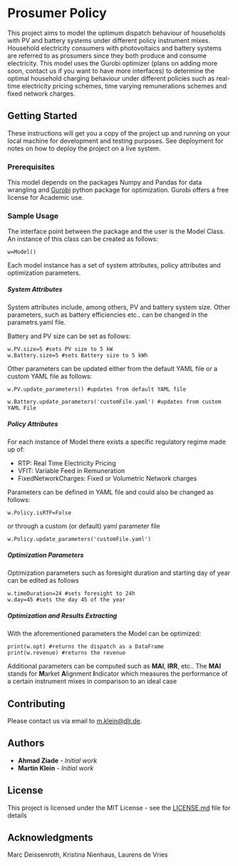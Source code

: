 # Prosumer Policy

This project aims to model the optimum dispatch behaviour of households with PV and battery systems under different policy instrument mixes. Household electricity consumers with photovoltaics and battery systems are referred to as prosumers since they both produce and consume electricity. This model uses the Gurobi optimizer (plans on adding more soon, contact us if you want to have more interfaces) to determine the optimal household charging behaviour under different policies such as real-time electricity pricing schemes, time varying remunerations schemes and fixed network charges.


## Getting Started

These instructions will get you a copy of the project up and running on your local machine for development and testing purposes. See deployment for notes on how to deploy the project on a live system.

### Prerequisites

This model depends on the packages Numpy and Pandas for data wrangling and [Gurobi](https://www.gurobi.com/documentation/8.0/quickstart_windows/py_python_interface) python package for optimization. Gurobi offers a free license for Academic use.  


### Sample Usage

The interface point between the package and the user is the Model Class. An instance of this class can be created as follows:

```
w=Model()
```
Each model instance has a set of system attributes, policy attributes and optimization parameters.
##### System Attributes
System attributes include, among others, PV and battery system size. Other parameters, such as battery efficiencies etc.. can be changed in the parametrs.yaml file. 

Battery and PV size can be set as follows:

```
w.PV.size=5 #sets PV size to 5 kW
w.Battery.size=5 #sets Battery size to 5 kWh
```
Other parameters can be updated either from the default YAML file or a custom YAML file as follows:

```
w.PV.update_parameters() #updates from default YAML file

w.Battery.update_parameters('customFile.yaml') #updates from custom YAML File
```
##### Policy Attributes  
For each instance of Model there exists a specific regulatory regime made up of:
* RTP: Real Time Electricity Pricing
* VFIT: Variable Feed in Remuneration
* FixedNetworkCharges: Fixed or Volumetric Network charges

Parameters can be defined in YAML file and could also be changed as follows:
```
w.Policy.isRTP=False
```
or through a custom (or default) yaml parameter file
```
w.Policy.update_parameters('customFile.yaml') 
``` 

##### Optimization Parameters
Optimization parameters such as foresight duration and starting day of year can be edited as follows

```
w.timeDuration=24 #sets foresight to 24h
w.day=45 #sets the day 45 of the year
 ```
 ##### Optimization and Results Extracting
With the aforementioned parameters the Model can be optimized:
```
print(w.opt) #returns the dispatch as a DataFrame 
print(w.revenue) #returns the revenue 
``` 
Additional parameters can be computed such as **MAI**, **IRR**, etc.. The **MAI** stands for **M**arket **A**lignment **I**ndicator which measures the performance of a certain instrument mixes in comparison to an ideal case  


 
## Contributing

Please contact us via email to m.klein@dlr.de.


## Authors

* **Ahmad Ziade** - *Initial work* 
* **Martin Klein** - *Initial work* 


## License

This project is licensed under the MIT License - see the [LICENSE.md](LICENSE.md) file for details

## Acknowledgments

Marc Deissenroth, Kristina Nienhaus, Laurens de Vries
